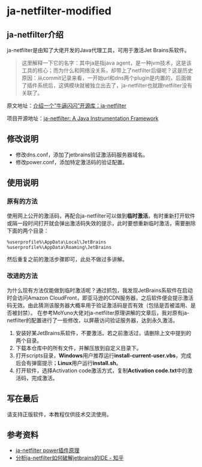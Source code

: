 # ja-netfilter-modified
## ja-netfilter介绍
ja-netfilter是由知了大佬开发的Java代理工具，可用于激活Jet Brains系软件。

> 这里解释一下它的名字：其中ja是指java agent，是一种jvm技术，这是该工具的核心；而为什么和网络没关系，却带上了netfilter后缀呢？这是历史原因：从commit记录来看，一开始url和dns两个plugin是内置的，后面做了插件系统后，这俩模块就被独立出去了，ja-netfilter也就跟netfilter没有关联了。

原文地址：[介绍一个”牛逼闪闪”开源库：ja-netfilter](https://zhile.io/2021/11/29/ja-netfilter-javaagent-lib.html)

项目开源地址：[ja-netfilter: A Java Instrumentation Framework](https://gitee.com/ja-netfilter/ja-netfilter)

## 修改说明
- 修改dns.conf，添加了jetbrains验证激活码服务器域名。
- 修改power.conf，添加特定激活码的验证配置。

## 使用说明

### 原有的方法

使用网上公开的激活码，再配合ja-netfilter可以做到**临时激活**，有时重新打开软件或隔一段时间打开就会弹出激活码失效的提示，此时要想重新临时激活，需要删除下面的两个目录：
```
%userprofile%\AppData\Local\JetBrains
%userprofile%\AppData\Roaming\JetBrains
```
然后重复之前的激活步骤即可，此处不做过多讲解。

### 改进的方法
为什么现有方法仅能做到临时激活呢？通过抓包，我发现JetBrains系软件在启动时会访问Amazon CloudFront，即亚马逊的CDN服务器，之后软件便会提示激活码无效。由此猜测该服务器大概率用于验证激活码是否有效（包括是否被滥用、是否被封禁）。 在参考MoYuno大佬对ja-netfilter原理讲解的文章后，我对原有ja-netfilter的配置进行了一些修改，以屏蔽访问验证服务器，达到永久激活。

1. 安装好某JetBrains系软件，不要激活。若之前激活过，请删除上文中提到的两个目录。
2. 下载本仓库中的所有文件，并解压放到自定义目录下。
3. 打开scripts目录，**Windows**用户推荐运行**install-current-user.vbs**，完成后会有弹窗提示；**Linux**用户运行**install.sh**。
4. 打开软件，选择Activation code激活方式，复制**Activation code.txt**中的激活码，完成激活。

## 写在最后

请支持正版软件，本教程仅供技术交流使用。

## 参考资料
- [ja-netfilter power插件原理](https://www.xuzhengtong.com/2022/07/25/ja-netfilter/ja-netfilter-plugins-power/) 
- [分析ja-netfilter如何破解jetbrains的IDE - 知乎](https://zhuanlan.zhihu.com/p/494706735?ssr_src=heifetz)

